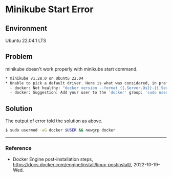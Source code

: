 # Minikube Start Error

## Environment

Ubuntu 22.04.1 LTS

## Problem

minikube doesn't work properly with minikube start command.

```Bash
* minikube v1.28.0 on Ubuntu 22.04
* Unable to pick a default driver. Here is what was considered, in preference order:
  - docker: Not healthy: "docker version --format {{.Server.Os}}-{{.Server.Version}}" exit status 1: Got permission denied while trying to connect to the Docker daemon socket at unix:///var/run/docker.sock: Get "http://%2Fvar%2Frun%2Fdocker.sock/v1.24/version": dial unix /var/run/docker.sock: connect: permission denied
  - docker: Suggestion: Add your user to the 'docker' group: 'sudo usermod -aG docker $USER && newgrp docker' <https://docs.docker.com/engine/install/linux-postinstall/>
```

## Solution

The output of error told the solution as above.

```Bash
$ sudo usermod -aG docker $USER && newgrp docker
```

---

### Reference
- Docker Engine post-installation steps, https://docs.docker.com/engine/install/linux-postinstall/, 2022-10-19-Wed.
